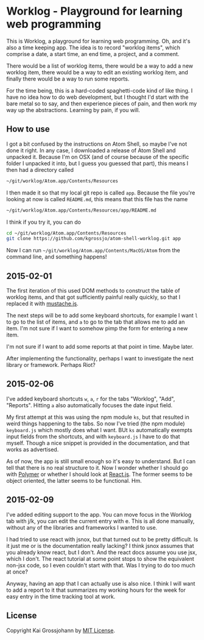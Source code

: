 # Worklog - Playground for learning web programming

This is Worklog, a playground for learning web programming.  Oh, and it's
also a time keeping app.  The idea is to record "worklog items", which
comprise a date, a start time, an end time, a project, and a comment.

There would be a list of worklog items, there would be a way to add a new
worklog item, there would be a way to edit an existing worklog item, and
finally there would be a way to run some reports.

For the time being, this is a hard-coded spaghetti-code kind of like thing.
I have no idea how to do web development, but I thought I'd start with the
bare metal so to say, and then experience pieces of pain, and then work my
way up the abstractions.  Learning by pain, if you will.

## How to use

I got a bit confused by the instructions on Atom Shell, so maybe I've not
done it right.  In any case, I downloaded a release of Atom Shell and
unpacked it.  Because I'm on OSX (and of course because of the specific
folder I unpacked it into, but I guess you guessed that part), this means I
then had a directory called

```bash
~/git/worklog/Atom.app/Contents/Resources
```

I then made it so that my local git repo is called `app`.  Because the
file you're looking at now is called `README.md`, this means that this file
has the name

```bash
~/git/worklog/Atom.app/Contents/Resources/app/README.md
```

I think if you try it, you can do

```bash
cd ~/git/worklog/Atom.app/Contents/Resources
git clone https://github.com/kgrossjo/atom-shell-worklog.git app
```

Now I can run `~/git/worklog/Atom.app/Contents/MacOS/Atom` from the command
line, and something happens!


## 2015-02-01

The first iteration of this used DOM methods to construct the table of
worklog items, and that got sufficiently painful really quickly, so that I
replaced it with [mustache.js](http://github.com/janl/mustache.js).

The next steps will be to add some keyboard shortcuts, for example I want
`l` to go to the list of items, and `a` to go to the tab that allows me to
add an item.  I'm not sure if I want to somehow pimp the form for entering
a new item.

I'm not sure if I want to add some reports at that point in time.  Maybe
later.

After implementing the functionality, perhaps I want to investigate the
next library or framework.  Perhaps Riot?

## 2015-02-06

I've added keyboard shortcuts `w`, `a`, `r` for the tabs "Worklog", "Add",
"Reports".  Hitting `a` also automatically focuses the date input field.

My first attempt at this was using the npm module `ks`, but that resulted in
weird things happening to the tabs.  So now I've tried (the npm module)
`keyboard.js` which mostly does what I want.  BUt `ks` automatically exempts
input fields from the shortcuts, and with `keyboard.js` I have to do that
myself.  Though a nice snippet is provided in the documentation, and that works
as advertised.

As of now, the app is still small enough so it's easy to understand.  But I can
tell that there is no real structure to it.  Now I wonder whether I should go
with [Polymer](https://www.polymer-project.org) or whether I should look at
[React.js](http://facebook.github.io/react/).  The former seems to be object
oriented, the latter seems to be functional.  Hm.

## 2015-02-09

I've added editing support to the app.  You can move focus in the Worklog tab
with j/k, you can edit the current entry with e.  This is all done manually,
without any of the libraries and frameworks I wanted to use.

I had tried to use react with jsnox, but that turned out to be pretty difficult.
Is it just me or is the documentation really lacking?  I think jsnox assumes
that you already know react, but I don't.  And the react docs assume you use
jsx, which I don't.  The react tutorial at some point stops to show the
equivalent non-jsx code, so I even couldn't start with that.  Was I trying to do
too much at once?

Anyway, having an app that I can actually use is also nice.  I think I will want
to add a report to it that summarizes my working hours for the week for easy
entry in the time tracking tool at work.

## License

Copyright Kai Grossjohann by [MIT License](LICENSE).
